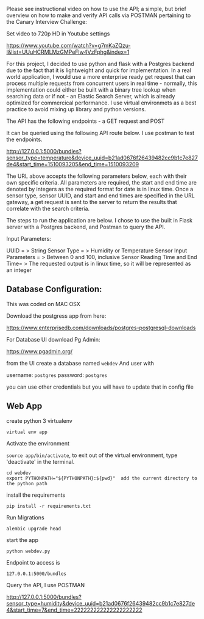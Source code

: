 Please see instructional video on how to use the API; a simple, but brief overview on how to make and verify API calls via POSTMAN pertaining to the Canary Interview Challenge:

Set video to 720p HD in Youtube settings

https://www.youtube.com/watch?v=g7mKaZQzu-I&list=UUuHCRMLMzGMPeFlw4VzFphg&index=1


For this project, I decided to use python and flask with a Postgres backend due to the fact that it is lightweight and quick for implementation.  In a real world application, I would use a more enterprise ready get request that can process multiple requests from concurrent users in real time - normally, this implementation could either be built with a binary tree lookup when searching data or if not - an Elastic Search Server, which is already optimized for commercical performance.  I use virtual environmets as a best practice to avoid mixing up library and python versions.    

The API has the following endpoints - a GET request and POST 

It can be queried using the following API route below.  I use postman to test the endpoints.

http://127.0.0.1:5000/bundles?sensor_type=temperature&device_uuid=b21ad0676f26439482cc9b1c7e827de4&start_time=1510093205&end_time=1510093209

The URL above accepts the following parameters below, each with their own specific criteria.  All parameters are required, the start and end time are denoted by integers as the required format for date is in linux time.  Once a sensor type, sensor UUID, and start and end times are specified in the URL gateway, a get request is sent to the server to return the results that correlate with the search criteria.

The steps to run the application are below.  I chose to use the built in Flask server with a Postgres backend, and Postman to query the API.

Input Parameters: 

UUID = > String 
Sensor Type = > Humidity or Temperature 
Sensor Input Parameters = > Between 0 and 100, inclusive
Sensor Reading Time and End Time= > The requested output is in linux time, so it will be represented as an integer

## Database Configuration:

This was coded on MAC OSX

Download the postgress app from here:

https://www.enterprisedb.com/downloads/postgres-postgresql-downloads

For Database UI download Pg Admin:

https://www.pgadmin.org/


from the UI create a database named `webdev`
And user with

username: `postgres` 
password: `postgres` 

you can use other credentials but you will have to update that in config file


## Web App


create python 3 virtualenv

`virtual env app`

Activate the environment

`source app/bin/activate`, to exit out of the virtual environment, type 'deactivate' in the terminal.



```
cd webdev
export PYTHONPATH="${PYTHONPATH}:${pwd}"  add the current directory to the python path

```


install the requirements

`pip install -r requirements.txt`

Run Migrations

`alembic upgrade head`

start the app

`python webdev.py`

Endpoint to access is

`127.0.0.1:5000/bundles`

Query the API, I use POSTMAN

http://127.0.0.1:5000/bundles?sensor_type=humidity&device_uuid=b21ad0676f26439482cc9b1c7e827de4&start_time=7&end_time=222222222222222222222